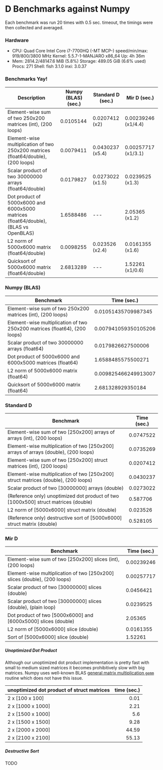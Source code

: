 # D Benchmarks against Numpy
Each benchmark was run 20 times with 0.5 sec. timeout, the timings were then collected and averaged.

### Hardware

 * CPU: Quad Core Intel Core i7-7700HQ (-MT MCP-) speed/min/max: 919/800/3800 MHz Kernel: 5.5.7-1-MANJARO x86_64 Up: 4h 36m 
 * Mem: 2814.2/48147.6 MiB (5.8%) Storage: 489.05 GiB (6.6% used) Procs: 271 Shell: fish 3.1.0 inxi: 3.0.37 

### Benchmarks Yay!

| Description                                                                            | Numpy (BLAS) (sec.) | Standard D (sec.) | Mir D (sec.)        |
| ------------------------------------------------------------------------------------ | ------------------- | ----------------- | ------------------- |
| Element-wise sum of two 250x200 matrices (int), (200 loops)                          | 0.0105144           | 0.0207412 (x2)    | 0.00239246 (x1/4.4) |
| Element-wise multiplication of two 250x200 matrices (float64/double), (200 loops)    | 0.0079411           | 0.0430237 (x5.4)  | 0.00257717 (x1/3.1) |
| Scalar product of two 30000000 arrays (float64/double)                               | 0.0179827           | 0.0273022 (x1.5)  | 0.0239525 (x1.3)    |
| Dot product of 5000x6000 and 6000x5000 matrices (float64/double), (BLAS vs OpenBLAS) | 1.6588486           | ---               | 2.05365 (x1.2)      |
| L2 norm of 5000x6000 matrix (float64/double)                                         | 0.0098255           | 0.023526 (x2.4)   | 0.0161355 (x1.6)    |
| Quicksort of 5000x6000 matrix (float64/double)                                       | 2.6813289           | ---               | 1.52261 (x1/0.6)    |

### Numpy (BLAS)

| Benchmark                                                                  | Time (sec.)          |
| -------------------------------------------------------------------------- | -------------------- |
| Element-wise sum of two 250x200 matrices (int), (200 loops)                | 0.01051435709987345  |
| Element-wise multiplication of two 250x200 matrices (float64), (200 loops) | 0.007941059350105206 |
| Scalar product of two 30000000 arrays (float64)                            | 0.0179826627500006   |
| Dot product of 5000x6000 and 6000x5000 matrices (float64)                  | 1.6588485575500271   |
| L2 norm of 5000x6000 matrix (float64)                                      | 0.009825466249913007 |
| Quicksort of 5000x6000 matrix (float64)                                    | 2.681328929350184    |


### Standard D

| Benchmark                                                                           | Time (sec.) |
| ----------------------------------------------------------------------------------- | ----------- |
| Element-wise sum of two [250x200] arrays of arrays (int), (200 loops)               | 0.0747522   |
| Element-wise multiplication of two [250x200] arrays of arrays (double), (200 loops) | 0.0735269   |
| Element-wise sum of two [250x200] struct matrices (int), (200 loops)                | 0.0207412   |
| Element-wise multiplication of two [250x200] struct matrices (double), (200 loops)  | 0.0430237   |
| Scalar product of two [30000000] arrays (double)                                    | 0.0273022   |
| (Reference only) unoptimized dot product of two [1000x500] struct matrices (double) | 0.587706    |
| L2 norm of [5000x6000] struct matrix (double)                                       | 0.023526    |
| (Reference only) destructive sort of [5000x6000] struct matrix (double)             | 0.528105    |


### Mir D

| Benchmark                                                                 | Time (sec.) |
| ------------------------------------------------------------------------- | ----------- |
| Element-wise sum of two [250x200] slices (int), (200 loops)               | 0.00239246  |
| Element-wise multiplication of two [250x200] slices (double), (200 loops) | 0.00257717  |
| Scalar product of two [30000000] slices (double)                          | 0.0456421   |
| Scalar product of two [30000000] slices (double), (plain loop)            | 0.0239525   |
| Dot product of two [5000x6000] and [6000x5000] slices (double)            | 2.05365     |
| L2 norm of [5000x6000] slice (double)                                     | 0.0161355   |
| Sort of [5000x6000] slice (double)                                        | 1.52261     |


##### Unoptimized Dot Product
Although our unoptimized dot product implementation is pretty fast with small to medium sized matrices it becomes prohibitively slow with big matrices.
Numpy uses well-known BLAS [general matrix multiplication `gemm`](https://software.intel.com/en-us/mkl-developer-reference-fortran-gemm) routine which does not have this issue.

| unoptimized dot product of struct matrices | time (sec.) |
| ------------------------------------------ | ----------: |
| 2 x [100 x 100]                            |        0.01 |
| 2 x [1000 x 1000]                          |        2.21 |
| 2 x [1500 x 1000]                          |         5.6 |
| 2 x [1500 x 1500]                          |        9.28 |
| 2 x [2000 x 2000]                          |       44.59 |
| 2 x [2100 x 2100]                          |       55.13 |

##### Destructive Sort
TODO
